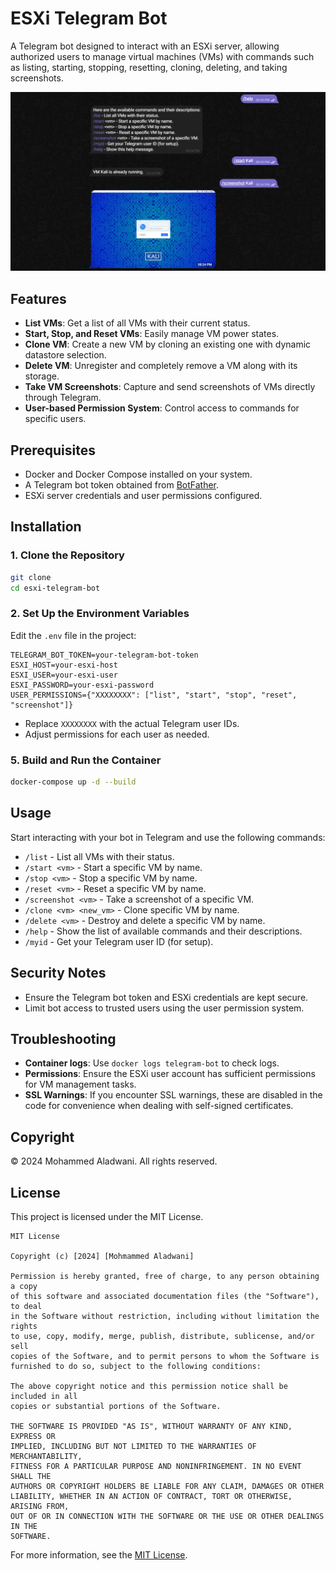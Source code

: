 # ESXi Telegram Bot

A Telegram bot designed to interact with an ESXi server, allowing authorized users to manage virtual machines (VMs) with commands such as listing, starting, stopping, resetting, cloning, deleting, and taking screenshots.

![ESXi Telegram Bot](esxi_telegram.png)

## Features
- **List VMs**: Get a list of all VMs with their current status.
- **Start, Stop, and Reset VMs**: Easily manage VM power states.
- **Clone VM**: Create a new VM by cloning an existing one with dynamic datastore selection.
- **Delete VM**: Unregister and completely remove a VM along with its storage.
- **Take VM Screenshots**: Capture and send screenshots of VMs directly through Telegram.
- **User-based Permission System**: Control access to commands for specific users.

## Prerequisites
- Docker and Docker Compose installed on your system.
- A Telegram bot token obtained from [BotFather](https://core.telegram.org/bots#botfather).
- ESXi server credentials and user permissions configured.

## Installation

### 1. Clone the Repository
```bash
git clone 
cd esxi-telegram-bot
```

### 2. Set Up the Environment Variables
Edit the `.env` file in the project:
```env
TELEGRAM_BOT_TOKEN=your-telegram-bot-token
ESXI_HOST=your-esxi-host
ESXI_USER=your-esxi-user
ESXI_PASSWORD=your-esxi-password
USER_PERMISSIONS={"XXXXXXXX": ["list", "start", "stop", "reset", "screenshot"]}
```
- Replace `XXXXXXXX` with the actual Telegram user IDs.
- Adjust permissions for each user as needed.


### 5. Build and Run the Container
```bash
docker-compose up -d --build
```

## Usage
Start interacting with your bot in Telegram and use the following commands:
- `/list` - List all VMs with their status.
- `/start <vm>` - Start a specific VM by name.
- `/stop <vm>` - Stop a specific VM by name.
- `/reset <vm>` - Reset a specific VM by name.
- `/screenshot <vm>` - Take a screenshot of a specific VM.
- `/clone <vm> <new_vm>` - Clone specific VM by name.
- `/delete <vm>` - Destroy and delete a specific VM by name.
- `/help` - Show the list of available commands and their descriptions.
- `/myid` - Get your Telegram user ID (for setup).

## Security Notes
- Ensure the Telegram bot token and ESXi credentials are kept secure.
- Limit bot access to trusted users using the user permission system.

## Troubleshooting
- **Container logs**: Use `docker logs telegram-bot` to check logs.
- **Permissions**: Ensure the ESXi user account has sufficient permissions for VM management tasks.
- **SSL Warnings**: If you encounter SSL warnings, these are disabled in the code for convenience when dealing with self-signed certificates.



## Copyright
© 2024 Mohammed Aladwani. All rights reserved.

## License

This project is licensed under the MIT License.

```
MIT License

Copyright (c) [2024] [Mohmammed Aladwani]

Permission is hereby granted, free of charge, to any person obtaining a copy
of this software and associated documentation files (the "Software"), to deal
in the Software without restriction, including without limitation the rights
to use, copy, modify, merge, publish, distribute, sublicense, and/or sell
copies of the Software, and to permit persons to whom the Software is
furnished to do so, subject to the following conditions:

The above copyright notice and this permission notice shall be included in all
copies or substantial portions of the Software.

THE SOFTWARE IS PROVIDED "AS IS", WITHOUT WARRANTY OF ANY KIND, EXPRESS OR
IMPLIED, INCLUDING BUT NOT LIMITED TO THE WARRANTIES OF MERCHANTABILITY,
FITNESS FOR A PARTICULAR PURPOSE AND NONINFRINGEMENT. IN NO EVENT SHALL THE
AUTHORS OR COPYRIGHT HOLDERS BE LIABLE FOR ANY CLAIM, DAMAGES OR OTHER
LIABILITY, WHETHER IN AN ACTION OF CONTRACT, TORT OR OTHERWISE, ARISING FROM,
OUT OF OR IN CONNECTION WITH THE SOFTWARE OR THE USE OR OTHER DEALINGS IN THE
SOFTWARE.
```

For more information, see the [MIT License](https://opensource.org/licenses/MIT).

